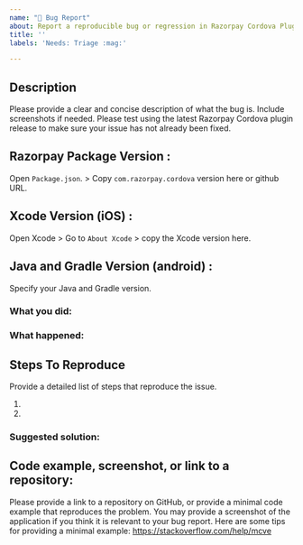 ```yaml
---
name: "🐛 Bug Report"
about: Report a reproducible bug or regression in Razorpay Cordova Plugin.
title: ''
labels: 'Needs: Triage :mag:'

---
```


<!--
------ 👆 Click "Preview"!

HI! PLEASE STOP TO READ THIS!! IF YOU DO NOT FOLLOW THE INSTRUCTIONS, YOUR ISSUE
WILL LIKELY BE CLOSED.

* Please fill out this template with all the relevant information so we can understand what's going on and fix the issue. We appreciate bugs filed and PRs submitted!

-->

## Description

Please provide a clear and concise description of what the bug is. Include screenshots if needed.
Please test using the latest Razorpay Cordova plugin release to make sure your issue has not already been fixed. 

## Razorpay Package Version :
Open `Package.json`. > Copy `com.razorpay.cordova` version here or github URL. 

## Xcode Version (iOS) :
Open Xcode > Go to `About Xcode` > copy the Xcode version here.

## Java and Gradle Version (android) :
Specify your Java and Gradle version.

### What you did:

<!-- What you were doing -->

### What happened:

<!-- Please provide the full error message/screenshots/anything -->

## Steps To Reproduce
Provide a detailed list of steps that reproduce the issue.

1.
2.

### Suggested solution:

<!--
It's ok if you don't have a suggested solution, but it really helps if you could
do a little digging to come up with some suggestions on how to improve things.
-->

## Code example, screenshot, or link to a repository:
Please provide a link to a repository on GitHub, or provide a minimal code example that reproduces the problem.
You may provide a screenshot of the application if you think it is relevant to your bug report.
Here are some tips for providing a minimal example: https://stackoverflow.com/help/mcve


